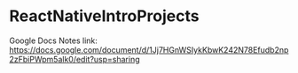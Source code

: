 # ReactNativeIntroProjects

Google Docs Notes link: https://docs.google.com/document/d/1Jj7HGnWSIykKbwK242N78Efudb2np2zFbiPWpm5alk0/edit?usp=sharing
